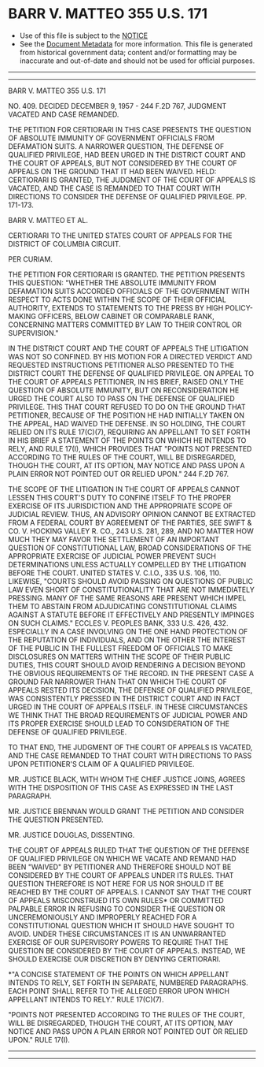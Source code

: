 ---
---

# BARR V. MATTEO 355 U.S. 171

* Use of this file is subject to the [NOTICE](https://github.com/publicdocs/notice/blob/master/NOTICE)
* See the [Document Metadata](../../../) for more information.
  This file is generated from historical government data; content and/or formatting may be inaccurate and out-of-date and should not be used for official purposes.

----------
----------

BARR V. MATTEO 355 U.S. 171

NO. 409.  DECIDED DECEMBER 9, 1957 - 244 F.2D 767, JUDGMENT VACATED AND CASE REMANDED.

THE PETITION FOR CERTIORARI IN THIS CASE PRESENTS THE QUESTION OF ABSOLUTE IMMUNITY OF GOVERNMENT OFFICIALS FROM DEFAMATION SUITS.  A NARROWER QUESTION, THE DEFENSE OF QUALIFIED PRIVILEGE, HAD BEEN URGED IN THE DISTRICT COURT AND THE COURT OF APPEALS, BUT NOT CONSIDERED BY THE COURT OF APPEALS ON THE GROUND THAT IT HAD BEEN WAIVED.  HELD: CERTIORARI IS GRANTED, THE JUDGMENT OF THE COURT OF APPEALS IS VACATED, AND THE CASE IS REMANDED TO THAT COURT WITH DIRECTIONS TO CONSIDER THE DEFENSE OF QUALIFIED PRIVILEGE.  PP. 171-173.

BARR V. MATTEO ET AL.

CERTIORARI TO THE UNITED STATES COURT OF APPEALS FOR THE DISTRICT OF COLUMBIA CIRCUIT.

PER CURIAM.

THE PETITION FOR CERTIORARI IS GRANTED.  THE PETITION PRESENTS THIS QUESTION:  "WHETHER THE ABSOLUTE IMMUNITY FROM DEFAMATION SUITS ACCORDED OFFICIALS OF THE GOVERNMENT WITH RESPECT TO ACTS DONE WITHIN THE SCOPE OF THEIR OFFICIAL AUTHORITY, EXTENDS TO STATEMENTS TO THE PRESS BY HIGH POLICY-MAKING OFFICERS, BELOW CABINET OR COMPARABLE RANK, CONCERNING MATTERS COMMITTED BY LAW TO THEIR CONTROL OR SUPERVISION."

IN THE DISTRICT COURT AND THE COURT OF APPEALS THE LITIGATION WAS NOT SO CONFINED.  BY HIS MOTION FOR A DIRECTED VERDICT AND REQUESTED INSTRUCTIONS PETITIONER ALSO PRESENTED TO THE DISTRICT COURT THE DEFENSE OF QUALIFIED PRIVILEGE.  ON APPEAL TO THE COURT OF APPEALS PETITIONER, IN HIS BRIEF, RAISED ONLY THE QUESTION OF ABSOLUTE IMMUNITY, BUT ON RECONSIDERATION HE URGED THE COURT ALSO TO PASS ON THE DEFENSE OF QUALIFIED PRIVILEGE.  THIS THAT COURT REFUSED TO DO ON THE GROUND THAT PETITIONER, BECAUSE OF THE POSITION HE HAD INITIALLY TAKEN ON THE APPEAL, HAD WAIVED THE DEFENSE.  IN SO HOLDING, THE COURT RELIED ON ITS RULE 17(C)(7), REQUIRING AN APPELLANT TO SET FORTH IN HIS BRIEF A STATEMENT OF THE POINTS ON WHICH HE INTENDS TO RELY, AND RULE 17(I), WHICH PROVIDES THAT "POINTS NOT PRESENTED ACCORDING TO THE RULES OF THE COURT, WILL BE DISREGARDED, THOUGH THE COURT, AT ITS OPTION, MAY NOTICE AND PASS UPON A PLAIN ERROR NOT POINTED OUT OR RELIED UPON."  244 F.2D 767.

THE SCOPE OF THE LITIGATION IN THE COURT OF APPEALS CANNOT LESSEN THIS COURT'S DUTY TO CONFINE ITSELF TO THE PROPER EXERCISE OF ITS JURISDICTION AND THE APPROPRIATE SCOPE OF JUDICIAL REVIEW.  THUS, AN ADVISORY OPINION CANNOT BE EXTRACTED FROM A FEDERAL COURT BY AGREEMENT OF THE PARTIES, SEE SWIFT & CO. V. HOCKING VALLEY R. CO., 243 U.S. 281, 289, AND NO MATTER HOW MUCH THEY MAY FAVOR THE SETTLEMENT OF AN IMPORTANT QUESTION OF CONSTITUTIONAL LAW, BROAD CONSIDERATIONS OF THE APPROPRIATE EXERCISE OF JUDICIAL POWER PREVENT SUCH DETERMINATIONS UNLESS ACTUALLY COMPELLED BY THE LITIGATION BEFORE THE COURT.  UNITED STATES V. C.I.O., 335 U.S. 106, 110.  LIKEWISE, "COURTS SHOULD AVOID PASSING ON QUESTIONS OF PUBLIC LAW EVEN SHORT OF CONSTITUTIONALITY THAT ARE NOT IMMEDIATELY PRESSING.  MANY OF THE SAME REASONS ARE PRESENT WHICH IMPEL THEM TO ABSTAIN FROM ADJUDICATING CONSTITUTIONAL CLAIMS AGAINST A STATUTE BEFORE IT EFFECTIVELY AND PRESENTLY IMPINGES ON SUCH CLAIMS."  ECCLES V. PEOPLES BANK, 333 U.S. 426, 432.  ESPECIALLY IN A CASE INVOLVING ON THE ONE HAND PROTECTION OF THE REPUTATION OF INDIVIDUALS, AND ON THE OTHER THE INTEREST OF THE PUBLIC IN THE FULLEST FREEDOM OF OFFICIALS TO MAKE DISCLOSURES ON MATTERS WITHIN THE SCOPE OF THEIR PUBLIC DUTIES, THIS COURT SHOULD AVOID RENDERING A DECISION BEYOND THE OBVIOUS REQUIREMENTS OF THE RECORD.  IN THE PRESENT CASE A GROUND FAR NARROWER THAN THAT ON WHICH THE COURT OF APPEALS RESTED ITS DECISION, THE DEFENSE OF QUALIFIED PRIVILEGE, WAS CONSISTENTLY PRESSED IN THE DISTRICT COURT AND IN FACT URGED IN THE COURT OF APPEALS ITSELF.  IN THESE CIRCUMSTANCES WE THINK THAT THE BROAD REQUIREMENTS OF JUDICIAL POWER AND ITS PROPER EXERCISE SHOULD LEAD TO CONSIDERATION OF THE DEFENSE OF QUALIFIED PRIVILEGE.

TO THAT END, THE JUDGMENT OF THE COURT OF APPEALS IS VACATED, AND THE CASE REMANDED TO THAT COURT WITH DIRECTIONS TO PASS UPON PETITIONER'S CLAIM OF A QUALIFIED PRIVILEGE.

MR. JUSTICE BLACK, WITH WHOM THE CHIEF JUSTICE JOINS, AGREES WITH THE DISPOSITION OF THIS CASE AS EXPRESSED IN THE LAST PARAGRAPH.

MR. JUSTICE BRENNAN WOULD GRANT THE PETITION AND CONSIDER THE QUESTION PRESENTED.

MR. JUSTICE DOUGLAS, DISSENTING.

THE COURT OF APPEALS RULED THAT THE QUESTION OF THE DEFENSE OF QUALIFIED PRIVILEGE ON WHICH WE VACATE AND REMAND HAD BEEN "WAIVED" BY PETITIONER AND THEREFORE SHOULD NOT BE CONSIDERED BY THE COURT OF APPEALS UNDER ITS RULES.  THAT QUESTION THEREFORE IS NOT HERE FOR US NOR SHOULD IT BE REACHED BY THE COURT OF APPEALS.  I CANNOT SAY THAT THE COURT OF APPEALS MISCONSTRUED ITS OWN RULES\* OR COMMITTED PALPABLE ERROR IN REFUSING TO CONSIDER THE QUESTION OR UNCEREMONIOUSLY AND IMPROPERLY REACHED FOR A CONSTITUTIONAL QUESTION WHICH IT SHOULD HAVE SOUGHT TO AVOID.  UNDER THESE CIRCUMSTANCES IT IS AN UNWARRANTED EXERCISE OF OUR SUPERVISORY POWERS TO REQUIRE THAT THE QUESTION BE CONSIDERED BY THE COURT OF APPEALS.  INSTEAD, WE SHOULD EXERCISE OUR DISCRETION BY DENYING CERTIORARI.

\*"A CONCISE STATEMENT OF THE POINTS ON WHICH APPELLANT INTENDS TO RELY, SET FORTH IN SEPARATE, NUMBERED PARAGRAPHS.  EACH POINT SHALL REFER TO THE ALLEGED ERROR UPON WHICH APPELLANT INTENDS TO RELY."  RULE 17(C)(7).

"POINTS NOT PRESENTED ACCORDING TO THE RULES OF THE COURT, WILL BE DISREGARDED, THOUGH THE COURT, AT ITS OPTION, MAY NOTICE AND PASS UPON A PLAIN ERROR NOT POINTED OUT OR RELIED UPON."  RULE 17(I).


----------
----------

